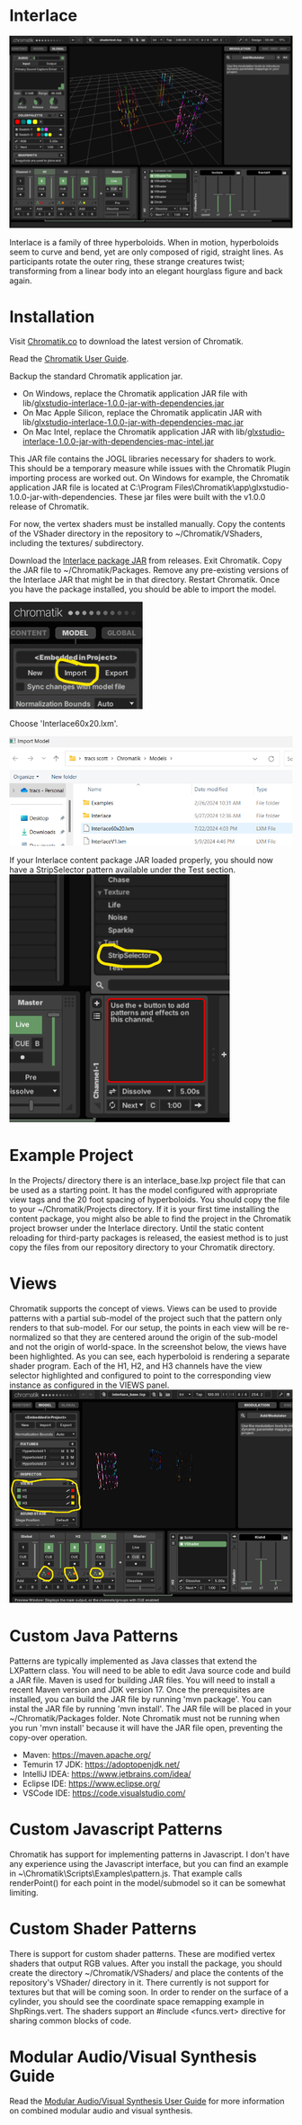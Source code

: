 Interlace
========

![Interlace](/assets/InterlaceChromatik.png)

Interlace is a family of three hyperboloids. When in motion, hyperboloids seem to curve and bend, yet are only composed of rigid, straight lines. As participants rotate the outer ring, these strange creatures twist; transforming from a linear body into an elegant hourglass figure and back again.

Installation
=============

Visit [Chromatik.co](https://chromatik.co) to download the latest version of Chromatik.

Read the [Chromatik User Guide](https://chromatik.co/guide).

Backup the standard Chromatik application jar.  
* On Windows, replace the Chromatik application JAR file with lib/[glxstudio-interlace-1.0.0-jar-with-dependencies.jar](lib%2Fglxstudio-interlace-1.0.0-jar-with-dependencies.jar)
* On Mac Apple Silicon, replace the Chromatik applicatin JAR with lib/[glxstudio-interlace-1.0.0-jar-with-dependencies-mac.jar](lib%2Fglxstudio-interlace-1.0.0-jar-with-dependencies-mac.jar)
* On Mac Intel, replace the Chromatik application JAR with lib/[glxstudio-interlace-1.0.0-jar-with-dependencies-mac-intel.jar](lib%2Fglxstudio-interlace-1.0.0-jar-with-dependencies-mac-intel.jar)

This JAR file contains the JOGL libraries necessary for shaders to work.  This should be a temporary measure while issues with the Chromatik Plugin importing process are worked out.
On Windows for example, the Chromatik application JAR file is located at C:\Program Files\Chromatik\app\glxstudio-1.0.0-jar-with-dependencies.
These jar files were built with the v1.0.0 release of Chromatik.

For now, the vertex shaders must be installed manually. Copy the contents of the VShader directory in the repository
to ~/Chromatik/VShaders, including the textures/ subdirectory.

Download the [Interlace package JAR](https://github.com/lookinguparts/Interlace/releases) from releases.  Exit Chromatik.  Copy the JAR
file to ~/Chromatik/Packages.  Remove any pre-existing versions of the Interlace JAR that might be in that directory.  Restart Chromatik.  Once you have the package installed, you should be able to import the model.


![Import](/assets/modelimport.gif)

Choose 'Interlace60x20.lxm'.

![Import2](/assets/modelimport2.png)

If your Interlace content package JAR loaded properly, you should now have a
StripSelector pattern available under the Test section.
![StripSelector](/assets/stripselector.png)

Example Project
================
In the Projects/ directory there is an interlace_base.lxp project file that can be
used as a starting point.  It has the model configured with appropriate view tags and the 
20 foot spacing of hyperboloids.  You should copy the file to your ~/Chromatik/Projects directory.
If it is your first time installing the content package, you might also be able to find the
project in the Chromatik project browser under the Interlace directory.  Until the static content reloading
for third-party packages is released, the easiest method is to just copy the files from our
repository directory to your Chromatik directory.

Views
=======
Chromatik supports the concept of views.  Views can be used to provide patterns with a partial sub-model of the project
such that the pattern only renders to that sub-model.  For our setup, the points in each view will be re-normalized so that
they are centered around the origin of the sub-model and not the origin of world-space. In the screenshot below, the views
have been highlighted.  As you can see, each hyperboloid is rendering a separate shader program.  Each of the H1, H2, and H3
channels have the view selector highlighted and configured to point to the corresponding
view instance as configured in the VIEWS panel.
[![Views](/assets/viewconfig.png)](assets/viewconfig.png)


Custom Java Patterns
====================
Patterns are typically implemented as Java classes that extend the LXPattern class.
You will need to be able to edit Java source code and build a JAR file.  Maven is used
for building JAR files.  You will need to install a recent Maven version and JDK version 17.
Once the prerequisites are installed, you can build the JAR file by running 'mvn package'.
You can instal the JAR file by running 'mvn install'.  The JAR file will be placed in your
~/Chromatik/Packages folder.  Note Chromatik must not be running when you run 'mvn install' 
because it will have the JAR file open, preventing the copy-over operation.

* Maven: https://maven.apache.org/
* Temurin 17 JDK: https://adoptopenjdk.net/
* IntelliJ IDEA: https://www.jetbrains.com/idea/
* Eclipse IDE: https://www.eclipse.org/
* VSCode IDE: https://code.visualstudio.com/

Custom Javascript Patterns
==========================
Chromatik has support for implementing patterns in Javascript.  I don't have any experience
using the Javascript interface, but you can find an example in ~\Chromatik\Scripts\Examples\pattern.js.
That example calls renderPoint() for each point in the model/submodel so it can be somewhat limiting.


Custom Shader Patterns
======================
There is support for custom shader patterns.  These are modified vertex shaders that output RGB values.
After you install the package, you should create the directory ~/Chromatik/VShaders/ and place the contents of the repository's VShader/ directory in it.  There currently is not
support for textures but that will be coming soon.  In order to render on the surface of a cylinder, you should
see the coordinate space remapping example in ShpRings.vert.  The shaders support an #include <funcs.vert> directive for sharing
common blocks of code.


Modular Audio/Visual Synthesis Guide
====================================
Read the [Modular Audio/Visual Synthesis User Guide](ModularAudio.md) for more information on combined modular audio and visual synthesis.

